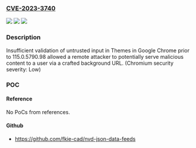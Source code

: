 ### [CVE-2023-3740](https://cve.mitre.org/cgi-bin/cvename.cgi?name=CVE-2023-3740)
![](https://img.shields.io/static/v1?label=Product&message=Chrome&color=blue)
![](https://img.shields.io/static/v1?label=Version&message=115.0.5790.98%3C%20115.0.5790.98%20&color=brighgreen)
![](https://img.shields.io/static/v1?label=Vulnerability&message=Insufficient%20validation%20of%20untrusted%20input&color=brighgreen)

### Description

Insufficient validation of untrusted input in Themes in Google Chrome prior to 115.0.5790.98 allowed a remote attacker to potentially serve malicious content to a user via a crafted background URL. (Chromium security severity: Low)

### POC

#### Reference
No PoCs from references.

#### Github
- https://github.com/fkie-cad/nvd-json-data-feeds

